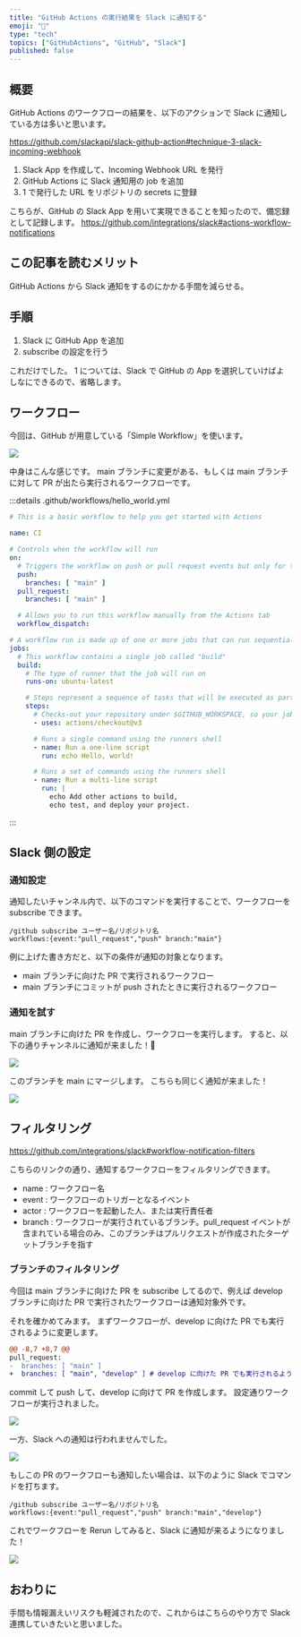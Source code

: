 ```yaml
---
title: "GitHub Actions の実行結果を Slack に通知する"
emoji: "🔔"
type: "tech"
topics: ["GitHubActions", "GitHub", "Slack"]
published: false
---
```


## 概要

GitHub Actions のワークフローの結果を、以下のアクションで Slack に通知している方は多いと思います。

https://github.com/slackapi/slack-github-action#technique-3-slack-incoming-webhook

1. Slack App を作成して、Incoming Webhook URL を発行
2. GitHub Actions に Slack 通知用の job を追加
3. 1 で発行した URL をリポジトリの secrets に登録

こちらが、GitHub の Slack App を用いて実現できることを知ったので、備忘録として記録します。
https://github.com/integrations/slack#actions-workflow-notifications

## この記事を読むメリット

GitHub Actions から Slack 通知をするのにかかる手間を減らせる。

## 手順

1. Slack に GitHub App を追加
2. subscribe の設定を行う

これだけでした。
1 については、Slack で GitHub の App を選択していけばよしなにできるので、省略します。

## ワークフロー

今回は、GitHub が用意している「Simple Workflow」を使います。

![](/images/notification-github-actions-workflow-to-slack/template-simple-workflow.png)

中身はこんな感じです。
main ブランチに変更がある、もしくは main ブランチに対して PR が出たら実行されるワークフローです。

:::details .github/workflows/hello_world.yml
```yml
# This is a basic workflow to help you get started with Actions

name: CI

# Controls when the workflow will run
on:
  # Triggers the workflow on push or pull request events but only for the "main" branch
  push:
    branches: [ "main" ]
  pull_request:
    branches: [ "main" ]

  # Allows you to run this workflow manually from the Actions tab
  workflow_dispatch:

# A workflow run is made up of one or more jobs that can run sequentially or in parallel
jobs:
  # This workflow contains a single job called "build"
  build:
    # The type of runner that the job will run on
    runs-on: ubuntu-latest

    # Steps represent a sequence of tasks that will be executed as part of the job
    steps:
      # Checks-out your repository under $GITHUB_WORKSPACE, so your job can access it
      - uses: actions/checkout@v3

      # Runs a single command using the runners shell
      - name: Run a one-line script
        run: echo Hello, world!

      # Runs a set of commands using the runners shell
      - name: Run a multi-line script
        run: |
          echo Add other actions to build,
          echo test, and deploy your project.
```
:::

## Slack 側の設定

### 通知設定　

通知したいチャンネル内で、以下のコマンドを実行することで、ワークフローを subscribe できます。

```
/github subscribe ユーザー名/リポジトリ名
workflows:{event:"pull_request","push" branch:"main"}
```
例に上げた書き方だと、以下の条件が通知の対象となります。

- main ブランチに向けた PR で実行されるワークフロー
- main ブランチにコミットが push されたときに実行されるワークフロー

### 通知を試す

main ブランチに向けた PR を作成し、ワークフローを実行します。
すると、以下の通りチャンネルに通知が来ました！🎉

![](/images/notification-github-actions-workflow-to-slack/notification-test-pr.png)

このブランチを main にマージします。
こちらも同じく通知が来ました！

![](/images/notification-github-actions-workflow-to-slack/notification-test-merge-to-main.png)

## フィルタリング

https://github.com/integrations/slack#workflow-notification-filters

こちらのリンクの通り、通知するワークフローをフィルタリングできます。

- name : ワークフロー名
- event : ワークフローのトリガーとなるイベント
- actor : ワークフローを起動した人、または実行責任者
- branch : ワークフローが実行されているブランチ。pull_request イベントが含まれている場合のみ、このブランチはプルリクエストが作成されたターゲットブランチを指す

### ブランチのフィルタリング

今回は main ブランチに向けた PR を subscribe してるので、例えば develop ブランチに向けた PR で実行されたワークフローは通知対象外です。

それを確かめてみます。
まずワークフローが、develop に向けた PR でも実行されるように変更します。

```diff yml:.github/workflows/hello_world.yml
@@ -8,7 +8,7 @@
pull_request:
-  branches: [ "main" ]
+  branches: [ "main", "develop" ] # develop に向けた PR でも実行されるように
```

commit して push して、develop に向けて PR を作成します。
設定通りワークフローが実行されました。

![](/images/notification-github-actions-workflow-to-slack/create-pr-to-develop.png)

一方、Slack への通知は行われませんでした。

![](/images/notification-github-actions-workflow-to-slack/notification-test-pr-to-develop.png)

もしこの PR のワークフローも通知したい場合は、以下のように Slack でコマンドを打ちます。

```
/github subscribe ユーザー名/リポジトリ名
workflows:{event:"pull_request","push" branch:"main","develop"}
```

これでワークフローを Rerun してみると、Slack に通知が来るようになりました！

![](/images/notification-github-actions-workflow-to-slack/notification-test-pr-to-develop-2.png)

## おわりに

手間も情報漏えいリスクも軽減されたので、これからはこちらのやり方で Slack 連携していきたいと思いました。
